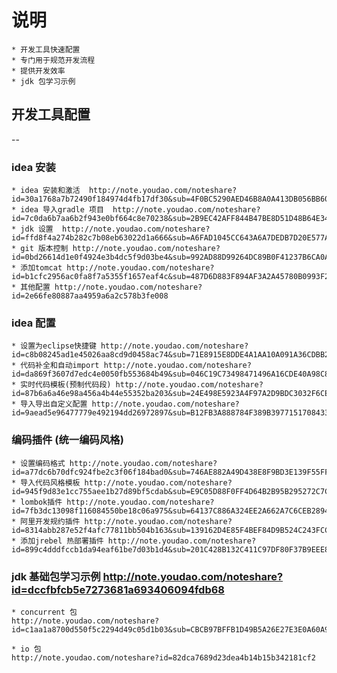 # 说明
    * 开发工具快速配置
    * 专门用于规范开发流程
    * 提供开发效率
    * jdk 包学习示例
    

## 开发工具配置
-- 
### idea 安装
    * idea 安装和激活  http://note.youdao.com/noteshare?id=30a1768a7b72490f184974d4fb17df30&sub=4F0BC5290AED46B8A0A413DB056BB60C
    * idea 导入gradle 项目  http://note.youdao.com/noteshare?id=7c0da6b7aa6b2f943e0bf664c8e70238&sub=2B9EC42AFF844B47BE8D51D48B64E34E
    * jdk 设置  http://note.youdao.com/noteshare?id=ffd8f4a274b282c7b08eb63022d1a666&sub=A6FAD1045CC643A6A7DEDB7D20E577A2
    * git 版本控制 http://note.youdao.com/noteshare?id=0bd26614d1e0f4924e3b4dc5f9d03be4&sub=992AD88D99264DC89B0F41237B6CA0A5
    * 添加tomcat http://note.youdao.com/noteshare?id=b1cfc2956ac0fa8f7a5355f1657eaf4c&sub=487D6D883F894AF3A2A45780B0993F26
    * 其他配置 http://note.youdao.com/noteshare?id=2e66fe80887aa4959a6a2c578b3fe008
    
### idea 配置
    * 设置为eclipse快捷键 http://note.youdao.com/noteshare?id=c8b08245ad1e45026aa8cd9d0458ac74&sub=71E8915E8DDE4A1AA10A091A36CDBB25
    * 代码补全和自动import http://note.youdao.com/noteshare?id=da869f3607d7edc4e0050fb553684b49&sub=046C19C73498471496A16CDE40A98C87
    * 实时代码模板(预制代码段) http://note.youdao.com/noteshare?id=87b6a6a46e98a456a4b44e55352ba203&sub=24E498E5923A4F97A2D9BDC3032F6CE5
    * 导入导出自定义配置 http://note.youdao.com/noteshare?id=9aead5e96477779e492194dd26972897&sub=B12FB3A888784F389B39771517084338
    
### 编码插件 (统一编码风格)
    * 设置编码格式 http://note.youdao.com/noteshare?id=a77dc6b70dfc924fbe2c3f06f184bad0&sub=746AE882A49D438E8F9BD3E139F55FF1
    * 导入代码风格模板 http://note.youdao.com/noteshare?id=945f9d83e1cc755aee1b27d89bf5cdab&sub=E9C05D88F0FF4D64B2B95B295272C7C4
    * lombok插件 http://note.youdao.com/noteshare?id=7fb3dc13098f116084550be18c06a975&sub=64137C886A324EE2A662A7C6CEB28943
    * 阿里开发规约插件 http://note.youdao.com/noteshare?id=8314abb287e52f4afc77811bb504b163&sub=139162D4E85F4BEF84D9B524C243FCCF
    * 添加jrebel 热部署插件 http://note.youdao.com/noteshare?id=899c4dddfccb1da94eaf61be7d03b1d4&sub=201C428B132C411C97DF80F37B9EEE83

### jdk 基础包学习示例  http://note.youdao.com/noteshare?id=dccfbfcb5e7273681a693406094fdb68
    * concurrent 包 
    http://note.youdao.com/noteshare?id=c1aa1a8700d550f5c2294d49c05d1b03&sub=CBCB97BFFB1D49B5A26E27E3E0A60A96
    
    * io 包
    http://note.youdao.com/noteshare?id=82dca7689d23dea4b14b15b342181cf2
